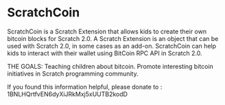 ScratchCoin
===========

ScratchCoin is a Scratch Extension that allows kids to create their own bitcoin blocks for Scratch 2.0. A Scratch Extension is an object that can be used with Scratch 2.0, in some cases as an add-on. ScratchCoin can help kids to interact with their wallet using BitCoin RPC API in Scratch 2.0.


THE GOALS:
Teaching children about bitcoin.
Promote interesting bitcoin initiatives in Scratch programming community.


If you found this information helpful, please donate to :
1BNLHQrtfvEN6dyXiJRkMxj5xUUTB2kodD
